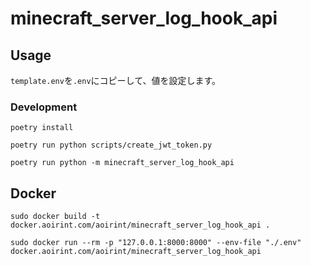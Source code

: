# minecraft_server_log_hook_api

## Usage

`template.env`を`.env`にコピーして、値を設定します。

### Development

```shell
poetry install

poetry run python scripts/create_jwt_token.py

poetry run python -m minecraft_server_log_hook_api
```

## Docker

```shell
sudo docker build -t docker.aoirint.com/aoirint/minecraft_server_log_hook_api .

sudo docker run --rm -p "127.0.0.1:8000:8000" --env-file "./.env" docker.aoirint.com/aoirint/minecraft_server_log_hook_api
```
